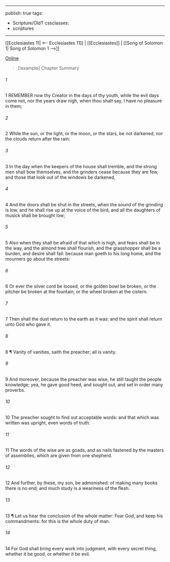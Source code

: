 

---
publish: true
tags:
  - Scripture/OldT
cssclasses:
  - scriptures
---
[[Ecclesiastes 11| <-- Ecclesiastes 11]] | [[Ecclesiastes]] | [[Song of Solomon 1| Song of Solomon 1 -->]]

[Online](https://churchofjesuschrist.org/study/scriptures/ot/eccl/12?lang=eng)

>[!example] Chapter Summary
>
###### 1
1 REMEMBER now thy Creator in the days of thy youth, while the evil days come not, nor the years draw nigh, when thou shalt say, I have no pleasure in them;
###### 2
2 While the sun, or the light, or the moon, or the stars, be not darkened, nor the clouds return after the rain:
###### 3
3 In the day when the keepers of the house shall tremble, and the strong men shall bow themselves, and the grinders cease because they are few, and those that look out of the windows be darkened,
###### 4
4 And the doors shall be shut in the streets, when the sound of the grinding is low, and he shall rise up at the voice of the bird, and all the daughters of musick shall be brought low;
###### 5
5 Also when they shall be afraid of that which is high, and fears shall be in the way, and the almond tree shall flourish, and the grasshopper shall be a burden, and desire shall fail: because man goeth to his long home, and the mourners go about the streets:
###### 6
6 Or ever the silver cord be loosed, or the golden bowl be broken, or the pitcher be broken at the fountain, or the wheel broken at the cistern.
###### 7
7 Then shall the dust return to the earth as it was: and the spirit shall return unto God who gave it.
###### 8
8 ¶ Vanity of vanities, saith the preacher; all is vanity.
###### 9
9 And moreover, because the preacher was wise, he still taught the people knowledge; yea, he gave good heed, and sought out, and set in order many proverbs.
###### 10
10 The preacher sought to find out acceptable words: and that which was written was upright, even words of truth.
###### 11
11 The words of the wise are as goads, and as nails fastened by the masters of assemblies, which are given from one shepherd.
###### 12
12 And further, by these, my son, be admonished: of making many books there is no end; and much study is a weariness of the flesh.
###### 13
13 ¶ Let us hear the conclusion of the whole matter: Fear God, and keep his commandments: for this is the whole duty of man.
###### 14
14 For God shall bring every work into judgment, with every secret thing, whether it be good, or whether it be evil.




